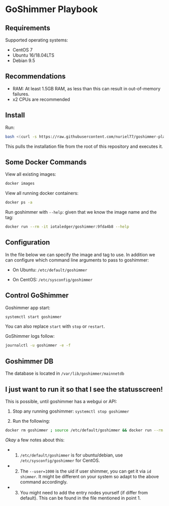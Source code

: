 # GoShimmer Playbook

## Requirements

Supported operating systems:

* CentOS 7
* Ubuntu 16/18.04LTS
* Debian 9.5

## Recommendations

* RAM: At least 1.5GB RAM, as less than this can result in out-of-memory failures.
* x2 CPUs are recommended

## Install

Run:
```sh
bash <(curl -s https://raw.githubusercontent.com/nuriel77/goshimmer-playbook/master/fullnode_install.sh)
```

This pulls the installation file from the root of this repository and executes it.


## Some Docker Commands

View all existing images:
```sh
docker images
```

View all running docker containers:
```sh
docker ps -a
```

Run goshimmer with `--help`: given that we know the image name and the tag:
```sh
docker run --rm -it iotaledger/goshimmer:9fda4b8 --help
```

## Configuration

In the file below we can specify the image and tag to use. In addition we can configure which command line arguments to pass to goshimmer:

* On Ubuntu: `/etc/default/goshimmer`

* On CentOS: `/etc/sysconfig/goshimmer`

## Control GoShimmer

Goshimmer app start:
```sh
systemctl start goshimmer
```
You can also replace `start` with `stop` or `restart`.

GoShimmer logs follow:

```sh
journalctl -u goshimmer -e -f
```

## Goshimmer DB
The database is located in `/var/lib/goshimmer/mainnetdb`


## I just want to run it so that I see the statusscreen!

This is possible, until goshimmer has a webgui or API:

1. Stop any running goshimmer: `systemctl stop goshimmer`

2. Run the following:
```sh
docker rm goshimmer ; source /etc/default/goshimmer && docker run --rm -it --name goshimmer --net=host --user=1000 --cap-drop=ALL -v /etc/localtime:/etc/localtime:ro,Z -v /var/lib/goshimmer/mainnetdb:/app/mainnetdb:rw,Z ${SHIMMER_IMAGE}:${TAG}
```

*Okay* a few notes about this:

* 1) `/etc/default/goshimmer` is for ubuntu/debian, use `/etc/sysconfig/goshimmer` for CentOS.
* 2) The `--user=1000` is the uid if user shimmer, you can get it via `id shimmer`. It might be different on your system so adapt to the above command accordingly.
* 3) You might need to add the entry nodes yourself (if differ from default). This can be found in the file mentioned in point 1.

